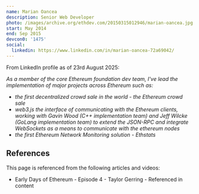 ```yaml
---
name: Marian Oancea
description: Senior Web Developer
photo: /images/archive.org/ethdev.com/20150315012946/marian-oancea.jpg
start: May 2014
end: Sep 2015
devcon0: '1475'
social:
  linkedin: https://www.linkedin.com/in/marian-oancea-72a69042/
---
```


From LinkedIn profile as of 23rd August 2025:

*As a member of the core Ethereum foundation dev team, I've lead the implementation of major projects across Ethereum such as:*

- *the first decentralized crowd sale in the world - the Ethereum crowd sale*
- *web3.js the interface of communicating with the Ethereum clients, working with Gavin Wood (C++ implementation team) and Jeff Wilcke (GoLang implementation team) to extend the JSON-RPC and integrate WebSockets as a means to communicate with the ethereum nodes*
- *the first Ethereum Network Monitoring solution - Ethstats*


## References

This page is referenced from the following articles and videos:

- Early Days of Ethereum - Episode 4 - Taylor Gerring - Referenced in content
